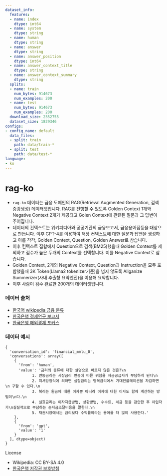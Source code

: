 ```yaml
---
dataset_info:
  features:
  - name: index
    dtype: int64
  - name: system
    dtype: string
  - name: human
    dtype: string
  - name: answer
    dtype: string
  - name: answer_position
    dtype: int64
  - name: answer_context_title
    dtype: string
  - name: answer_context_summary
    dtype: string
  splits:
  - name: train
    num_bytes: 914673
    num_examples: 200
  - name: test
    num_bytes: 914673
    num_examples: 200
  download_size: 2352755
  dataset_size: 1829346
configs:
- config_name: default
  data_files:
  - split: train
    path: data/train-*
  - split: test
    path: data/test-*
language:
- ko
---
```


# rag-ko

- `rag-ko` 데이터는 금융 도메인의 RAG(Retrieval Augmented Generation, 검색증강생성) 데이터셋입니다. RAG를 진행할 수 있도록 Golden Context 1개와 Negative Context 2개가 제공되고 Golen Context에 관련된 질문과 그 답변이 주어집니다.
- 데이터의 컨텍스트는 위키피디아와 공공기관의 금융보고서, 금융용어집등을 대상으로 만듭니다. 이후 GPT-4를 이용하여 해당 컨텍스트에 대한 질문과 답변을 생성하고 이를 각각, Golden Context, Question, Golden Answer로 삼습니다.
- 이후 컨텍스트 집합에서 Question으로 검색(BM25)했을때 Golden Context를 제외하고 점수가 높은 두개의 Context를 선택합니다. 이를 Negative Context로 삼습니다.
- Golden Context, 2개의 Negative Context, Question과 Instruction을 모두 포함했을때 3K Token(Llama2 tokenizer기준)을 넘지 않도록 Allganize Summerizer(사내 추출형 요약엔진)을 이용해 요약합니다.
- 이후 사람이 검수 완료한 200개의 데이터셋입니다.


### 데이터 출처

- [한국어 wikipedia 금융 분류](https://ko.wikipedia.org/wiki/%EB%B6%84%EB%A5%98:%EA%B8%88%EC%9C%B5) 
- [한국은행 경제연구 보고서](https://www.bok.or.kr/portal/bbs/P0002454/list.do?menuNo=200431)
- [한국은행 해외경제 포커스](https://www.bok.or.kr/portal/bbs/P0000545/list.do?menuNo=200437)


### 데이터 예시
```
{
  'conversation_id': 'financial_mmlu_0',
  'conversations': array([
    {
      'from': 'human',
      'value': '금리의 종류에 대한 설명으로 바르지 않은 것은?\n
            1. 변동금리는 시장금리 변동에 따른 위험을 자금공급자가 부담하게 된다\n
            2. 피셔방정식에 의하면 실질금리는 명목금리에서 기대인플레이션을 차감하면\n 구할 수 있다.\n
            3. 복리는 원금에 대한 이자뿐 아니라 이자에 대한 이자도 함께 계산하는 방법이\n다.\n
            4. 실효금리는 이자지급방법, 상환방법, 수수료, 세금 등을 감안한 후 차입자가\n실질적으로 부담하는 순자금조달비용을 말한다.\n
            5. 채권시장에서는 금리보다 수익률이라는 용어를 더 많이 사용한다.'
    },
    {
      'from': 'gpt',
      'value': '1'
    }
  ], dtype=object)
}

```

License
- Wikipedia: CC BY-SA 4.0
- [한국은행 저작권 보호방침](https://www.bok.or.kr/portal/main/contents.do?menuNo=200228)